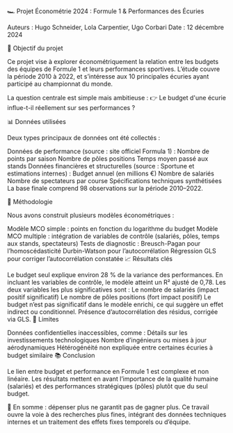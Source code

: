 🏎️ Projet Économétrie 2024 : Formule 1 & Performances des Écuries

Auteurs : Hugo Schneider, Lola Carpentier, Ugo Corbari
Date : 12 décembre 2024

🎯 Objectif du projet

Ce projet vise à explorer économétriquement la relation entre les budgets des équipes de Formule 1 et leurs performances sportives. L’étude couvre la période 2010 à 2022, et s’intéresse aux 10 principales écuries ayant participé au championnat du monde.

La question centrale est simple mais ambitieuse :
👉 Le budget d'une écurie influe-t-il réellement sur ses performances ?

📊 Données utilisées

Deux types principaux de données ont été collectés :

Données de performance (source : site officiel Formula 1) :
Nombre de points par saison
Nombre de pôles positions
Temps moyen passé aux stands
Données financières et structurelles (source : Sportune et estimations internes) :
Budget annuel (en millions €)
Nombre de salariés
Nombre de spectateurs par course
Spécifications techniques synthétisées
La base finale comprend 98 observations sur la période 2010–2022.

🧠 Méthodologie

Nous avons construit plusieurs modèles économétriques :

Modèle MCO simple : points en fonction du logarithme du budget
Modèle MCO multiple : intégration de variables de contrôle (salariés, pôles, temps aux stands, spectateurs)
Tests de diagnostic :
Breusch-Pagan pour l’homoscédasticité
Durbin-Watson pour l’autocorrélation
Régression GLS pour corriger l’autocorrélation constatée
📈 Résultats clés

Le budget seul explique environ 28 % de la variance des performances.
En incluant les variables de contrôle, le modèle atteint un R² ajusté de 0,78.
Les deux variables les plus significatives sont :
Le nombre de salariés (impact positif significatif)
Le nombre de pôles positions (fort impact positif)
Le budget n’est pas significatif dans le modèle enrichi, ce qui suggère un effet indirect ou conditionnel.
Présence d’autocorrélation des résidus, corrigée via GLS.
🧩 Limites

Données confidentielles inaccessibles, comme :
Détails sur les investissements technologiques
Nombre d’ingénieurs ou mises à jour aérodynamiques
Hétérogénéité non expliquée entre certaines écuries à budget similaire
📚 Conclusion

Le lien entre budget et performance en Formule 1 est complexe et non linéaire.
Les résultats mettent en avant l’importance de la qualité humaine (salariés) et des performances stratégiques (pôles) plutôt que du seul budget.

📌 En somme : dépenser plus ne garantit pas de gagner plus.
Ce travail ouvre la voie à des recherches plus fines, intégrant des données techniques internes et un traitement des effets fixes temporels ou d’équipe.
